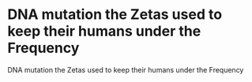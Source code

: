 # DNA mutation the Zetas used to keep their humans under the Frequency

DNA mutation the Zetas used to keep their humans under the Frequency